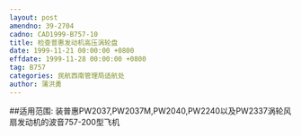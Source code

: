 ```yaml
---
layout: post
amendno: 39-2704
cadno: CAD1999-B757-10
title: 检查普惠发动机高压涡轮盘
date: 1999-11-21 00:00:00 +0800
effdate: 1999-11-28 00:00:00 +0800
tag: B757
categories: 民航西南管理局适航处
author: 蒲洪勇
---
```


##适用范围:
装普惠PW2037,PW2037M,PW2040,PW2240以及PW2337涡轮风扇发动机的波音757-200型飞机

